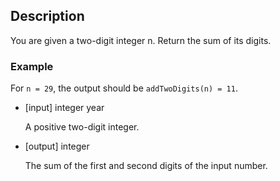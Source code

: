 ## Description

You are given a two-digit integer n. Return the sum of its digits.

### Example

For `n = 29`, the output should be `addTwoDigits(n) = 11`.

- [input] integer year

  A positive two-digit integer.

- [output] integer

  The sum of the first and second digits of the input number.
